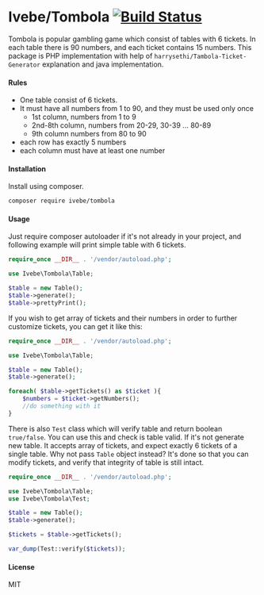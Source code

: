 # Ivebe/Tombola [![Build Status](https://travis-ci.org/ivebe/tombola.svg?branch=master)](https://travis-ci.org/ivebe/tombola)
Tombola is popular gambling game which consist of tables with 6 tickets. In each table there is 90 numbers, and each ticket contains 15 numbers. This package is PHP implementation with help of `harrysethi/Tambola-Ticket-Generator` explanation and java implementation.

#### Rules
- One table consist of 6 tickets.
- It must have all numbers from 1 to 90, and they must be used only once
  + 1st column, numbers from 1 to 9
  + 2nd-8th column, numbers from 20-29, 30-39 ... 80-89
  + 9th column numbers from 80 to 90
- each row has exactly 5 numbers
- each column must have at least one number

#### Installation

Install using composer.

```sh
composer require ivebe/tombola
```

#### Usage
Just require composer autoloader if it's not already in your project, and following example will print simple table with 6 tickets.

```php
require_once __DIR__ . '/vendor/autoload.php';

use Ivebe\Tombola\Table;

$table = new Table();
$table->generate();
$table->prettyPrint();

```

If you wish to get array of tickets and their numbers in order to further customize tickets, you can get it like this:

```php
require_once __DIR__ . '/vendor/autoload.php';

use Ivebe\Tombola\Table;

$table = new Table();
$table->generate();

foreach( $table->getTickets() as $ticket ){
    $numbers = $ticket->getNumbers();
    //do something with it
}
```

There is also `Test` class which will verify table and return boolean `true/false`. You can use this and check is table valid. If it's not generate new table. It accepts array of tickets, and expect exactly 6 tickets of a single table. Why not pass `Table` object instead? It's done so that you can modify tickets, and verify that integrity of table is still intact.

```php
require_once __DIR__ . '/vendor/autoload.php';

use Ivebe\Tombola\Table;
use Ivebe\Tombola\Test;

$table = new Table();
$table->generate();

$tickets = $table->getTickets();

var_dump(Test::verify($tickets));
```


#### License
MIT

